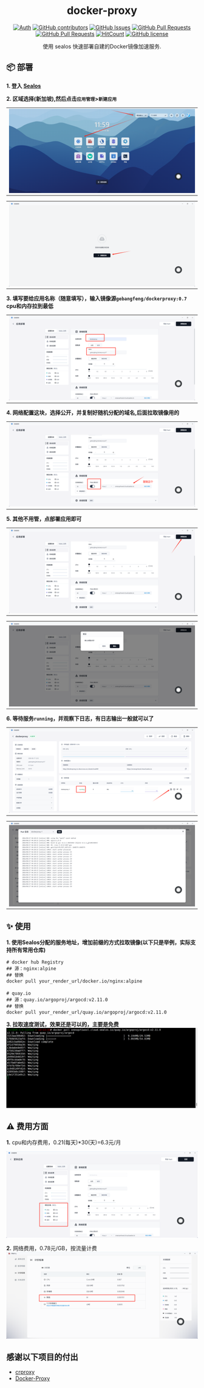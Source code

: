 <div align="center">

# docker-proxy

[![Auth](https://img.shields.io/badge/Auth-kubesre-ff69b4)](https://github.com/kubesre)
[![GitHub contributors](https://img.shields.io/github/contributors/kubesre/docker-registry-mirrors)](https://github.com/kubesre/docker-registry-mirrors/graphs/contributors)
[![GitHub Issues](https://img.shields.io/github/issues/kubesre/docker-registry-mirrors.svg)](https://github.com/kubesre/docker-registry-mirrors/issues)
[![GitHub Pull Requests](https://img.shields.io/github/issues-pr/kubesre/docker-registry-mirrors)](https://github.com/kubesre/docker-registry-mirrors/pulls)
[![GitHub Pull Requests](https://img.shields.io/github/stars/kubesre/docker-registry-mirrors)](https://github.com/kubesre/docker-registry-mirrors/stargazers)
[![HitCount](https://views.whatilearened.today/views/github/kubesre/docker-registry-mirrors.svg)](https://github.com/kubesre/docker-registry-mirrors)
[![GitHub license](https://img.shields.io/github/license/kubesre/docker-registry-mirrors)](https://github.com/kubesre/docker-registry-mirrors/blob/main/LICENSE)

<p> 使用 sealos 快速部署自建的Docker镜像加速服务.</p>

</div>


## 📦 部署
**1. 登入 [Sealos](https://cloud.sealos.io/)**

**2. 区域选择(新加坡),然后点击`应用管理`>`新建应用`**
<table>
    <tr>
        <td width="50%" align="center"><img src="images/image1.png"></td>
    </tr>
</table>
<table>
    <tr>
        <td width="50%" align="center"><img src="images/image2.png"></td>
    </tr>
</table>

**3. 填写要给应用名称（随意填写），输入镜像源`gebangfeng/dockerproxy:0.7` cpu和内存拉到最低**
  

<table>
    <tr>
        <td width="50%" align="center"><img src="images/image3.png"></td>
    </tr>
</table>

**4. 网络配置这块，选择公开，并复制好随机分配的域名,后面拉取镜像用的**

<table>
    <tr>
        <td width="50%" align="center"><img src="images/image4.png"></td>
    </tr>
</table>

**5. 其他不用管，点部署应用即可**
<table>
    <tr>
        <td width="50%" align="center"><img src="images/image5.png"></td>
    </tr>
</table>
<table>
    <tr>
        <td width="50%" align="center"><img src="images/image6.png"></td>
    </tr>
</table>

**6. 等待服务`running`，并观察下日志，有日志输出一般就可以了**
<table>
    <tr>
        <td width="50%" align="center"><img src="images/image7.png"></td>
    </tr>
</table>
<table>
    <tr>
        <td width="50%" align="center"><img src="images/image8.png"></td>
    </tr>
</table>

## ✨ 使用

**1. 使用Sealos分配的服务地址，增加前缀的方式拉取镜像(以下只是举例，实际支持所有常用仓库)**

```shell
# docker hub Registry
## 源：nginx:alpine
## 替换
docker pull your_render_url/docker.io/nginx:alpine

# quay.io
## 源：quay.io/argoproj/argocd:v2.11.0
## 替换
docker pull your_render_url/quay.io/argoproj/argocd:v2.11.0
```

**3. 拉取速度测试，效果还是可以的，主要是免费**
![image](images/image9.png)


## ⚠️ 费用方面
**1.** cpu和内存费用，0.21(每天)*30(天)=6.3元/月

![image](images/image10.png)

**2.** 网络费用，0.78元/GB，按流量计费
![image](images/image11.png)


## 感谢以下项目的付出

- [crproxy](https://github.com/wzshiming/crproxy/tree/master/examples/default)
- [Docker-Proxy](https://github.com/dqzboy/Docker-Proxy)